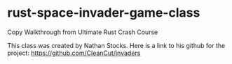 # rust-space-invader-game-class
Copy Walkthrough from Ultimate Rust Crash Course

This class was created by Nathan Stocks. Here is a link to his github for the project: https://github.com/CleanCut/invaders

